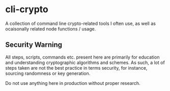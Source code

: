 # cli-crypto

A collection of command line crypto-related tools I often use, as well as ocaisonally related node functions / usage.

## Security Warning

All steps, scripts, commands etc. present here are primarily for education and understanding cryptographic algorithms and schemes. As such, a lot of steps taken are not the best practice in terms security, for instance, sourcing randomness or key generation.

Do not use anything here in production without proper research.
